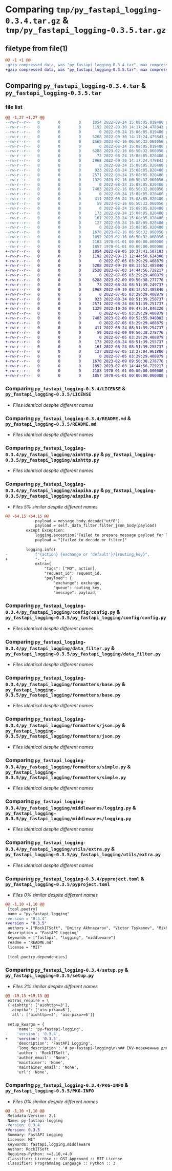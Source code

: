 # Comparing `tmp/py_fastapi_logging-0.3.4.tar.gz` & `tmp/py_fastapi_logging-0.3.5.tar.gz`

## filetype from file(1)

```diff
@@ -1 +1 @@
-gzip compressed data, was "py_fastapi_logging-0.3.4.tar", max compression
+gzip compressed data, was "py_fastapi_logging-0.3.5.tar", max compression
```

## Comparing `py_fastapi_logging-0.3.4.tar` & `py_fastapi_logging-0.3.5.tar`

### file list

```diff
@@ -1,27 +1,27 @@
--rw-r--r--   0        0        0     1054 2022-08-24 15:08:05.819480 py_fastapi_logging-0.3.4/LICENSE
--rw-r--r--   0        0        0     1192 2022-09-30 14:17:24.478843 py_fastapi_logging-0.3.4/README.md
--rw-r--r--   0        0        0        0 2022-08-24 15:08:05.819480 py_fastapi_logging-0.3.4/py_fastapi_logging/__init__.py
--rw-r--r--   0        0        0     5208 2022-09-30 14:17:24.479843 py_fastapi_logging-0.3.4/py_fastapi_logging/aiohttp.py
--rw-r--r--   0        0        0     2565 2023-02-16 06:50:32.060056 py_fastapi_logging-0.3.4/py_fastapi_logging/aiopika.py
--rw-r--r--   0        0        0        0 2022-08-24 15:08:05.819480 py_fastapi_logging-0.3.4/py_fastapi_logging/config/__init__.py
--rw-r--r--   0        0        0     6288 2023-02-16 06:50:32.060056 py_fastapi_logging-0.3.4/py_fastapi_logging/config/config.py
--rw-r--r--   0        0        0       73 2022-08-24 15:08:05.820480 py_fastapi_logging-0.3.4/py_fastapi_logging/constants.py
--rw-r--r--   0        0        0     2968 2022-09-30 14:17:24.479843 py_fastapi_logging-0.3.4/py_fastapi_logging/data_filter.py
--rw-r--r--   0        0        0        0 2022-08-24 15:08:05.820480 py_fastapi_logging-0.3.4/py_fastapi_logging/formatters/__init__.py
--rw-r--r--   0        0        0      923 2022-08-24 15:08:05.820480 py_fastapi_logging-0.3.4/py_fastapi_logging/formatters/base.py
--rw-r--r--   0        0        0     2571 2022-08-24 15:08:05.820480 py_fastapi_logging-0.3.4/py_fastapi_logging/formatters/json.py
--rw-r--r--   0        0        0     1329 2023-02-16 06:50:32.060056 py_fastapi_logging-0.3.4/py_fastapi_logging/formatters/simple.py
--rw-r--r--   0        0        0        0 2022-08-24 15:08:05.820480 py_fastapi_logging-0.3.4/py_fastapi_logging/middlewares/__init__.py
--rw-r--r--   0        0        0     7403 2023-02-16 06:50:32.060056 py_fastapi_logging-0.3.4/py_fastapi_logging/middlewares/logging.py
--rw-r--r--   0        0        0        0 2022-08-24 15:08:05.820480 py_fastapi_logging-0.3.4/py_fastapi_logging/middlewares/utils/__init__.py
--rw-r--r--   0        0        0      411 2022-08-24 15:08:05.820480 py_fastapi_logging-0.3.4/py_fastapi_logging/middlewares/utils/request_id.py
--rw-r--r--   0        0        0       59 2023-02-16 06:50:32.060056 py_fastapi_logging-0.3.4/py_fastapi_logging/py.typed
--rw-r--r--   0        0        0        0 2022-08-24 15:08:05.820480 py_fastapi_logging-0.3.4/py_fastapi_logging/schemas/__init__.py
--rw-r--r--   0        0        0      173 2022-08-24 15:08:05.820480 py_fastapi_logging-0.3.4/py_fastapi_logging/schemas/base.py
--rw-r--r--   0        0        0      161 2022-08-24 15:08:05.820480 py_fastapi_logging-0.3.4/py_fastapi_logging/schemas/request.py
--rw-r--r--   0        0        0      127 2022-08-24 15:08:05.820480 py_fastapi_logging-0.3.4/py_fastapi_logging/schemas/response.py
--rw-r--r--   0        0        0        0 2022-08-24 15:08:05.820480 py_fastapi_logging-0.3.4/py_fastapi_logging/utils/__init__.py
--rw-r--r--   0        0        0     1670 2023-02-16 06:50:32.060056 py_fastapi_logging-0.3.4/py_fastapi_logging/utils/extra.py
--rw-r--r--   0        0        0     1892 2023-02-16 06:50:32.060056 py_fastapi_logging-0.3.4/pyproject.toml
--rw-r--r--   0        0        0     2183 1970-01-01 00:00:00.000000 py_fastapi_logging-0.3.4/setup.py
--rw-r--r--   0        0        0     1857 1970-01-01 00:00:00.000000 py_fastapi_logging-0.3.4/PKG-INFO
+-rw-r--r--   0        0        0     1054 2022-08-05 10:37:41.507103 py_fastapi_logging-0.3.5/LICENSE
+-rw-r--r--   0        0        0     1192 2022-09-13 12:44:58.624308 py_fastapi_logging-0.3.5/README.md
+-rw-r--r--   0        0        0        0 2022-07-05 03:29:29.408879 py_fastapi_logging-0.3.5/py_fastapi_logging/__init__.py
+-rw-r--r--   0        0        0     5208 2022-09-19 08:13:52.485840 py_fastapi_logging-0.3.5/py_fastapi_logging/aiohttp.py
+-rw-r--r--   0        0        0     2520 2023-07-03 14:44:56.728217 py_fastapi_logging-0.3.5/py_fastapi_logging/aiopika.py
+-rw-r--r--   0        0        0        0 2022-07-05 03:29:29.408879 py_fastapi_logging-0.3.5/py_fastapi_logging/config/__init__.py
+-rw-r--r--   0        0        0     6288 2023-02-09 09:50:38.277776 py_fastapi_logging-0.3.5/py_fastapi_logging/config/config.py
+-rw-r--r--   0        0        0       73 2022-08-24 08:51:39.249737 py_fastapi_logging-0.3.5/py_fastapi_logging/constants.py
+-rw-r--r--   0        0        0     2968 2022-09-19 08:13:52.485840 py_fastapi_logging-0.3.5/py_fastapi_logging/data_filter.py
+-rw-r--r--   0        0        0        0 2022-07-05 03:29:29.408879 py_fastapi_logging-0.3.5/py_fastapi_logging/formatters/__init__.py
+-rw-r--r--   0        0        0      923 2022-08-24 08:51:39.250737 py_fastapi_logging-0.3.5/py_fastapi_logging/formatters/base.py
+-rw-r--r--   0        0        0     2571 2022-08-24 08:51:39.251737 py_fastapi_logging-0.3.5/py_fastapi_logging/formatters/json.py
+-rw-r--r--   0        0        0     1329 2022-10-26 09:47:34.846220 py_fastapi_logging-0.3.5/py_fastapi_logging/formatters/simple.py
+-rw-r--r--   0        0        0        0 2022-07-05 03:29:29.408879 py_fastapi_logging-0.3.5/py_fastapi_logging/middlewares/__init__.py
+-rw-r--r--   0        0        0     7403 2023-02-09 09:52:55.940082 py_fastapi_logging-0.3.5/py_fastapi_logging/middlewares/logging.py
+-rw-r--r--   0        0        0        0 2022-07-05 03:29:29.408879 py_fastapi_logging-0.3.5/py_fastapi_logging/middlewares/utils/__init__.py
+-rw-r--r--   0        0        0      411 2022-08-24 08:51:39.254737 py_fastapi_logging-0.3.5/py_fastapi_logging/middlewares/utils/request_id.py
+-rw-r--r--   0        0        0       59 2023-02-09 09:50:38.278776 py_fastapi_logging-0.3.5/py_fastapi_logging/py.typed
+-rw-r--r--   0        0        0        0 2022-07-05 03:29:29.408879 py_fastapi_logging-0.3.5/py_fastapi_logging/schemas/__init__.py
+-rw-r--r--   0        0        0      173 2022-08-24 08:51:39.255737 py_fastapi_logging-0.3.5/py_fastapi_logging/schemas/base.py
+-rw-r--r--   0        0        0      161 2022-08-24 08:51:39.255737 py_fastapi_logging-0.3.5/py_fastapi_logging/schemas/request.py
+-rw-r--r--   0        0        0      127 2022-07-05 12:27:04.961886 py_fastapi_logging-0.3.5/py_fastapi_logging/schemas/response.py
+-rw-r--r--   0        0        0        0 2022-07-05 03:29:29.408879 py_fastapi_logging-0.3.5/py_fastapi_logging/utils/__init__.py
+-rw-r--r--   0        0        0     1670 2023-02-09 09:50:38.278776 py_fastapi_logging-0.3.5/py_fastapi_logging/utils/extra.py
+-rw-r--r--   0        0        0     1892 2023-07-03 14:44:56.729217 py_fastapi_logging-0.3.5/pyproject.toml
+-rw-r--r--   0        0        0     2183 1970-01-01 00:00:00.000000 py_fastapi_logging-0.3.5/setup.py
+-rw-r--r--   0        0        0     1857 1970-01-01 00:00:00.000000 py_fastapi_logging-0.3.5/PKG-INFO
```

### Comparing `py_fastapi_logging-0.3.4/LICENSE` & `py_fastapi_logging-0.3.5/LICENSE`

 * *Files identical despite different names*

### Comparing `py_fastapi_logging-0.3.4/README.md` & `py_fastapi_logging-0.3.5/README.md`

 * *Files identical despite different names*

### Comparing `py_fastapi_logging-0.3.4/py_fastapi_logging/aiohttp.py` & `py_fastapi_logging-0.3.5/py_fastapi_logging/aiohttp.py`

 * *Files identical despite different names*

### Comparing `py_fastapi_logging-0.3.4/py_fastapi_logging/aiopika.py` & `py_fastapi_logging-0.3.5/py_fastapi_logging/aiopika.py`

 * *Files 5% similar despite different names*

```diff
@@ -64,15 +64,15 @@
             payload = message.body.decode("utf8")
             payload = self._data_filter.filter_json_body(payload)
         except Exception:
             logging.exception("Failed to prepare message payload for logging")
             payload = "[failed to decode or filter]"
 
         logging.info(
-            f"{action} {exchange or 'default'}/{routing_key}",
+            "- ",
             extra={
                 "tags": ["MQ", action],
                 "request_id": request_id,
                 "payload": {
                     "exchange": exchange,
                     "queue": routing_key,
                     "message": payload,
```

### Comparing `py_fastapi_logging-0.3.4/py_fastapi_logging/config/config.py` & `py_fastapi_logging-0.3.5/py_fastapi_logging/config/config.py`

 * *Files identical despite different names*

### Comparing `py_fastapi_logging-0.3.4/py_fastapi_logging/data_filter.py` & `py_fastapi_logging-0.3.5/py_fastapi_logging/data_filter.py`

 * *Files identical despite different names*

### Comparing `py_fastapi_logging-0.3.4/py_fastapi_logging/formatters/base.py` & `py_fastapi_logging-0.3.5/py_fastapi_logging/formatters/base.py`

 * *Files identical despite different names*

### Comparing `py_fastapi_logging-0.3.4/py_fastapi_logging/formatters/json.py` & `py_fastapi_logging-0.3.5/py_fastapi_logging/formatters/json.py`

 * *Files identical despite different names*

### Comparing `py_fastapi_logging-0.3.4/py_fastapi_logging/formatters/simple.py` & `py_fastapi_logging-0.3.5/py_fastapi_logging/formatters/simple.py`

 * *Files identical despite different names*

### Comparing `py_fastapi_logging-0.3.4/py_fastapi_logging/middlewares/logging.py` & `py_fastapi_logging-0.3.5/py_fastapi_logging/middlewares/logging.py`

 * *Files identical despite different names*

### Comparing `py_fastapi_logging-0.3.4/py_fastapi_logging/utils/extra.py` & `py_fastapi_logging-0.3.5/py_fastapi_logging/utils/extra.py`

 * *Files identical despite different names*

### Comparing `py_fastapi_logging-0.3.4/pyproject.toml` & `py_fastapi_logging-0.3.5/pyproject.toml`

 * *Files 0% similar despite different names*

```diff
@@ -1,10 +1,10 @@
 [tool.poetry]
 name = "py-fastapi-logging"
-version = "0.3.4"
+version = "0.3.5"
 authors = ["RockITSoft", "Dmitry Akhnazarov", "Victor Tsykanov", "Mikhail Pachurin", "Andrey Malchuk"]
 description = "FastAPI Logging"
 keywords = ["fastapi", "logging", "middleware"]
 readme = "README.md"
 license = "MIT"
 
 [tool.poetry.dependencies]
```

### Comparing `py_fastapi_logging-0.3.4/setup.py` & `py_fastapi_logging-0.3.5/setup.py`

 * *Files 2% similar despite different names*

```diff
@@ -19,15 +19,15 @@
 extras_require = \
 {'aiohttp': ['aiohttp>=3'],
  'aiopika': ['aio-pika>=6'],
  'all': ['aiohttp>=3', 'aio-pika>=6']}
 
 setup_kwargs = {
     'name': 'py-fastapi-logging',
-    'version': '0.3.4',
+    'version': '0.3.5',
     'description': 'FastAPI Logging',
     'long_description': '# py-fastapi-logging\n\n## ENV-переменные для управления логами\n#### Уровень логов. debug - для площадок отладки, info - для PROM\nLOG_LEVEL=info\n#### Формат логов: SIMPLE (обычный) или JSON (JSON-STDOUT - лог в формате json в поток stdout)\nLOG_FORMAT=SIMPLE\n#### Папка, в которой будут лежать логи\nLOG_DIR=/var/log/<APP NAME>\n#### Название файла лога\nLOG_FILENAME=production.log\n#### Добавление переменных в лог (JSON-формат) из переменных окружения\nLOG_ENV_EXTRA="field1:ENV_VAR_NAME_1,field2:ENV_VAR_NAME_2"\n\n\n## Интеграция в FastAPI приложение\n```python\nfrom fastapi import FastAPI\nfrom py_fastapi_logging.middlewares.logging import LoggingMiddleware\napp = FastAPI()\napp.add_middleware(LoggingMiddleware, app_name=\'my_app_name\')\n```\n\n## Использование логгера в приложениях не на FastAPI\n```python\nimport logging\nfrom py_fastapi_logging.config.config import init_logger\ninit_logger(app_name=\'my_app_name\')\nlogger = logging.getLogger()\n```\n',
     'author': 'RockITSoft',
     'author_email': 'None',
     'maintainer': 'None',
     'maintainer_email': 'None',
     'url': 'None',
```

### Comparing `py_fastapi_logging-0.3.4/PKG-INFO` & `py_fastapi_logging-0.3.5/PKG-INFO`

 * *Files 0% similar despite different names*

```diff
@@ -1,10 +1,10 @@
 Metadata-Version: 2.1
 Name: py-fastapi-logging
-Version: 0.3.4
+Version: 0.3.5
 Summary: FastAPI Logging
 License: MIT
 Keywords: fastapi,logging,middleware
 Author: RockITSoft
 Requires-Python: >=3.10,<4.0
 Classifier: License :: OSI Approved :: MIT License
 Classifier: Programming Language :: Python :: 3
```

